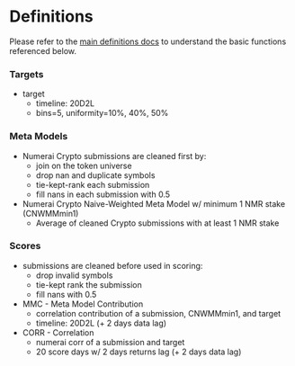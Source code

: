 # Definitions

Please refer to the [main definitions docs](../../numerai-tournament/scoring/definitions.md) to understand the basic functions referenced below.

### Targets

* target
  * timeline: 20D2L
  * bins=5, uniformity=10%, 40%, 50%

### Meta Models

* Numerai Crypto submissions are cleaned first by:
  * join on the token universe
  * drop nan and duplicate symbols
  * tie-kept-rank each submission
  * fill nans in each submission with 0.5
* Numerai Crypto Naive-Weighted Meta Model w/ minimum 1 NMR stake (CNWMMmin1)
  * Average of cleaned Crypto submissions with at least 1 NMR stake

### Scores

* submissions are cleaned before used in scoring:
  * drop invalid symbols
  * tie-kept rank the submission
  * fill nans with 0.5
* MMC - Meta Model Contribution
  * correlation contribution of a submission, CNWMMmin1, and target
  * timeline: 20D2L (+ 2 days data lag)
* CORR - Correlation
  * numerai corr of a submission and target
  * 20 score days w/ 2 days returns lag (+ 2 days data lag)
